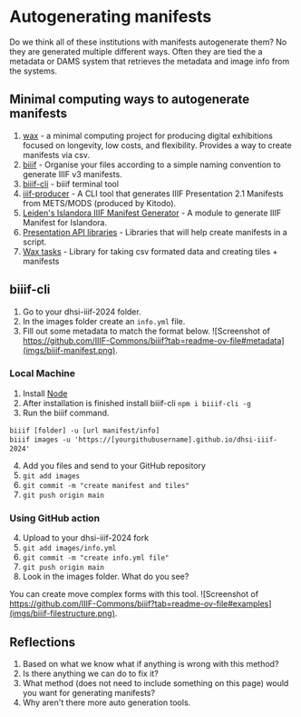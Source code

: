 # Autogenerating manifests

Do we think all of these institutions with manifests autogenerate them? No they are generated multiple different ways. Often they are tied the a metadata or DAMS system that retrieves the metadata and image info from the systems.

## Minimal computing ways to autogenerate manifests
1. [wax](https://github.com/minicomp/wax) - a minimal computing project for producing digital exhibitions focused on longevity, low costs, and flexibility. Provides a way to create manifests via csv.
2. [biiif](https://github.com/IIIF-Commons/biiif) - Organise your files according to a simple naming convention to generate IIIF v3 manifests. 
3. [biiif-cli](https://github.com/IIIF-Commons/biiif-cli) - biiif terminal tool
3. [iiif-producer](https://github.com/ubleipzig/iiif-producer) - A CLI tool that generates IIIF Presentation 2.1 Manifests from METS/MODS (produced by Kitodo).
4. [Leiden's Islandora IIIF Manifest Generator](https://github.com/LeidenUniversityLibrary/islandora_iiif_manifests) - A module to generate IIIF Manifest for Islandora.
5. [Presentation API libraries](https://github.com/IIIF/awesome-iiif?tab=readme-ov-file#presentation-api-libraries) - Libraries that will help create manifests in a script.
6. [Wax tasks](https://github.com/minicomp/wax_tasks) - Library for taking csv formated data and creating tiles + manifests

## biiif-cli
1. Go to your dhsi-iiif-2024 folder.
2. In the images folder create an `info.yml` file.
3. Fill out some metadata to match the format below.
![Screenshot of https://github.com/IIIF-Commons/biiif?tab=readme-ov-file#metadata](imgs/biiif-manifest.png).

### Local Machine
1. Install [Node](https://nodejs.org/en)
2. After installation is finished install biiif-cli `npm i biiif-cli -g`
3. Run the biiif command.
```
biiif [folder] -u [url manifest/info]
biiif images -u 'https://[yourgithubusername].github.io/dhsi-iiif-2024'
```
4. Add you files and send to your GitHub repository
5. `git add images`
6. `git commit -m "create manifest and tiles"`
7. `git push origin main`

### Using GitHub action
4. Upload to your dhsi-iiif-2024 fork
5. `git add images/info.yml`
6. `git commit -m "create info.yml file"`
7. `git push origin main`
8. Look in the images folder. What do you see?

You can create move complex forms with this tool.
![Screenshot of https://github.com/IIIF-Commons/biiif?tab=readme-ov-file#examples](imgs/biiif-filestructure.png).




## Reflections
1. Based on what we know what if anything is wrong with this method?
2. Is there anything we can do to fix it?
3. What method (does not need to include something on this page) would you want for generating manifests?
4. Why aren't there more auto generation tools.